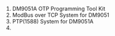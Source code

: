 1. DM9051A OTP Programming Tool Kit  
2. ModBus over TCP System for DM9051  
3. PTP(1588) System for DM9051A
4. 
